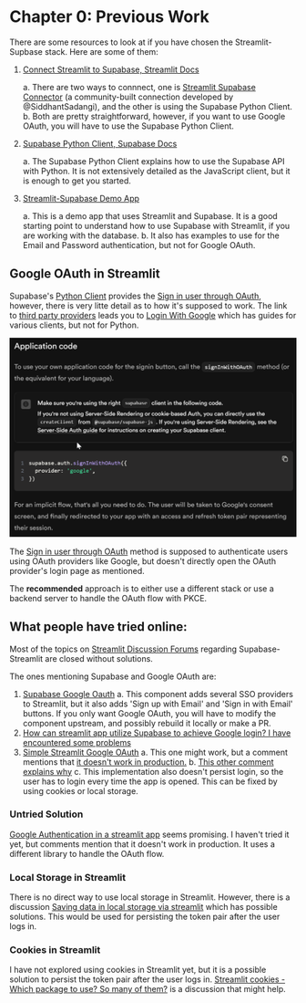 # Chapter 0: Previous Work

There are some resources to look at if you have chosen the Streamlit-Supbase stack. Here are some of them:

1. [Connect Streamlit to Supabase, Streamlit Docs](https://docs.streamlit.io/develop/tutorials/databases/supabase)

    a. There are two ways to connnect, one is [Streamlit Supabase Connector](https://st-supabase-connection.streamlit.app/) (a community-built connection developed by @SiddhantSadangi), and the other is using the Supabase Python Client.
    b. Both are pretty straightforward, however, if you want to use Google OAuth, you will have to use the Supabase Python Client.

2. [Supabase Python Client, Supabase Docs](https://supabase.com/docs/reference/python/introduction)

    a. The Supabase Python Client explains how to use the Supabase API with Python. It is not extensively detailed as the JavaScript client, but it is enough to get you started.

3. [Streamlit-Supabase Demo App](https://supabase-demo.streamlit.app/)

    a. This is a demo app that uses Streamlit and Supabase. It is a good starting point to understand how to use Supabase with Streamlit, if you are working with the database.
    b. It also has examples to use for the Email and Password authentication, but not for Google OAuth.

## Google OAuth in Streamlit

Supabase's [Python Client](https://supabase.com/docs/reference/python/introduction) provides the [Sign in user through OAuth](https://supabase.com/docs/reference/python/auth-signinwithoauth), however, there is very litte detail as to how it's supposed to work. The link to [third party providers](https://supabase.com/docs/guides/auth#providers) leads you to [Login With Google](https://supabase.com/docs/guides/auth/social-login/auth-google?queryGroups=platform&platform=web&queryGroups=environment&environment=client&queryGroups=framework&framework=express) which has guides for various clients, but not for Python.

![alt text](assets/image.png)

The [Sign in user through OAuth](https://supabase.com/docs/reference/python/auth-signinwithoauth) method is supposed to authenticate users using OAuth providers like Google, but doesn't directly open the OAuth provider's login page as mentioned.

The **recommended** approach is to either use a different stack or use a backend server to handle the OAuth flow with PKCE. 

## What people have tried online:

Most of the topics on [Streamlit Discussion Forums](https://discuss.streamlit.io/) regarding Supabase-Streamlit are closed without solutions. 

The ones mentioning Supabase and Google OAuth are:

1. [Supabase Google Oauth](https://discuss.streamlit.io/t/supabase-google-oauth/57306/2)
    a. This component adds several SSO providers to Streamlit, but it also adds 'Sign up with Email' and 'Sign in with Email' buttons. If you only want Google OAuth, you will have to modify the component upstream, and possibly rebuild it locally or make a PR.
2. [How can streamlit app utilize Supabase to achieve Google login? I have encountered some problems](https://discuss.streamlit.io/t/how-can-streamlit-app-utilize-supabase-to-achieve-google-login-i-have-encountered-some-problems/53299)
3. [Simple Streamlit Google OAuth](https://discuss.streamlit.io/t/simple-streamlit-google-oauth/25629)
    a. This one might work, but a comment mentions that [it doesn't work in production.](https://discuss.streamlit.io/t/simple-streamlit-google-oauth/25629/5)
    b. [This other comment explains why](https://discuss.streamlit.io/t/simple-streamlit-google-oauth/25629/9)
    c. This implementation also doesn't persist login, so the user has to login every time the app is opened. This can be fixed by using cookies or local storage.

### Untried Solution

[Google Authentication in a streamlit app](https://discuss.streamlit.io/t/google-authentication-in-a-streamlit-app/43252/27) seems promising. I haven't tried it yet, but comments mention that it doesn't work in production. It uses a different library to handle the OAuth flow.

### Local Storage in Streamlit

There is no direct way to use local storage in Streamlit. However, there is a discussion [Saving data in local storage via streamlit](https://discuss.streamlit.io/t/saving-data-in-local-storage-via-streamlit/28785/1) which has possible solutions. This would be used for persisting the token pair after the user logs in.

### Cookies in Streamlit

I have not explored using cookies in Streamlit yet, but it is a possible solution to persist the token pair after the user logs in. [Streamlit cookies - Which package to use? So many of them?](https://discuss.streamlit.io/t/streamlit-cookies-which-package-to-use-so-many-of-them/50500/1) is a discussion that might help.

